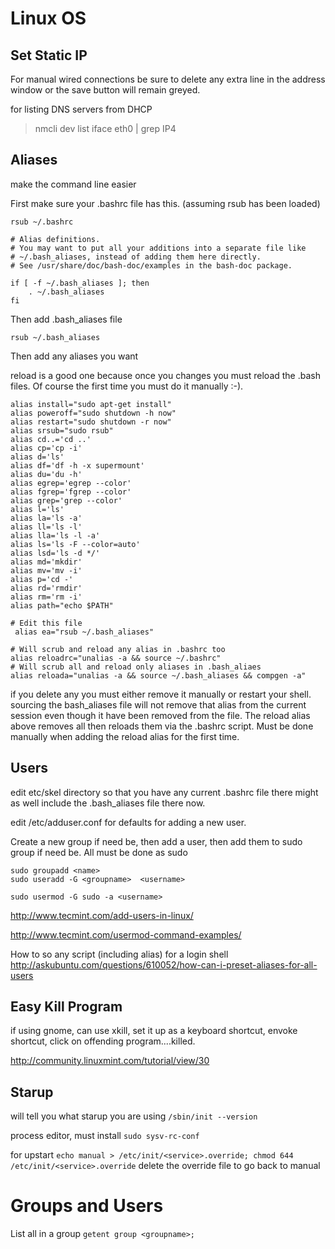 # Linux OS

## Set Static IP

For manual wired connections be sure to delete any extra line in the address window or the save button will remain greyed.


for listing DNS servers from DHCP
>nmcli dev list iface eth0 | grep IP4


## Aliases

make the command line easier

First make sure your .bashrc file has this.  (assuming rsub has been loaded)
```
rsub ~/.bashrc
```

```
# Alias definitions.
# You may want to put all your additions into a separate file like
# ~/.bash_aliases, instead of adding them here directly.
# See /usr/share/doc/bash-doc/examples in the bash-doc package.

if [ -f ~/.bash_aliases ]; then
    . ~/.bash_aliases
fi
```

Then add .bash_aliases  file
```
rsub ~/.bash_aliases
```

Then add any aliases you want

reload is a good one because once you changes you must reload the .bash files.  Of course the first time you must do it manually :-).

```
alias install="sudo apt-get install"
alias poweroff="sudo shutdown -h now"
alias restart="sudo shutdown -r now"
alias srsub="sudo rsub"
alias cd..='cd ..'
alias cp='cp -i'
alias d='ls'
alias df='df -h -x supermount'
alias du='du -h'
alias egrep='egrep --color'
alias fgrep='fgrep --color'
alias grep='grep --color'
alias l='ls'
alias la='ls -a'
alias ll='ls -l'
alias lla='ls -l -a'
alias ls='ls -F --color=auto'
alias lsd='ls -d */'
alias md='mkdir'
alias mv='mv -i'
alias p='cd -'
alias rd='rmdir'
alias rm='rm -i'
alias path="echo $PATH"

# Edit this file
 alias ea="rsub ~/.bash_aliases"

# Will scrub and reload any alias in .bashrc too
alias reloadrc="unalias -a && source ~/.bashrc"
# Will scrub all and reload only aliases in .bash_aliaes
alias reloada="unalias -a && source ~/.bash_aliases && compgen -a"
```

if you delete any you must either remove it manually or restart your shell.  sourcing the bash_aliases file will not remove that alias from the current session even though it have been removed from the file.  The reload alias above removes all then reloads them via the .bashrc script.  Must be done manually when adding the reload alias for the first time.

## Users

edit etc/skel  directory so that you have any current .bashrc file there
might as well include the .bash_aliases file there now.

edit /etc/adduser.conf for defaults for adding a new user.

Create a new group if need be, then add a user, then add them to sudo group if need be.  All must be done as sudo

```
sudo groupadd <name>
sudo useradd -G <groupname>  <username>

sudo usermod -G sudo -a <username>
```

http://www.tecmint.com/add-users-in-linux/

http://www.tecmint.com/usermod-command-examples/

How to so any script (including alias) for a login shell
http://askubuntu.com/questions/610052/how-can-i-preset-aliases-for-all-users

## Easy Kill Program

if using gnome, can use xkill, set it up as a keyboard shortcut,  envoke shortcut, click on offending program....killed.

http://community.linuxmint.com/tutorial/view/30

## Starup

will tell you what starup you are using `/sbin/init --version`

process editor, must install `sudo sysv-rc-conf`

for upstart
 `echo manual > /etc/init/<service>.override; chmod 644 /etc/init/<service>.override`
 delete the override file to go back to manual

# Groups and Users

List all in a group
`getent group <groupname>;`
